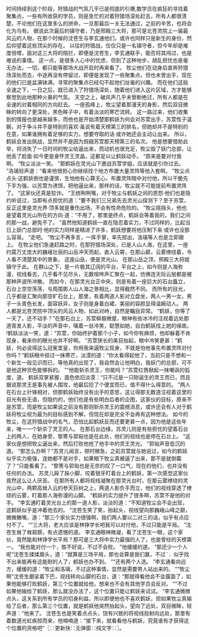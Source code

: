 时间持续到这个阶段，狩猎战的气氛几乎已是彻底的引爆,数学员在疯狂的寻找着聚集点，一些有所收获的学员，则是急忙的对着狩猎场深处赶去，所有人都很清楚，不论他们在这里多么的拼命，一旦那最后一关无法通过，之前的辛苦，也将会化为乌有。
据说此次最后的镇守者，乃是邢殿三大将，那可是北苍灵院上一届最风云的人物，在那个时候的沈苍生与李玄通他们，或许也同样只是新生的身份，然后仰望着这些顶尖的存在。
以往的狩猎战，仅仅只是一名镇守者，但今年却是难度倍增，面对这三大将的阻拦，即便是沈苍生，李玄通联手，能否将其闯过，也是难说的事情。
这一点，是很多人心中的忧虑，但到了这种地步，胡乱担忧也是毫无办法，一切，都只能等那场大战开启时再来看了。
牧尘他们在动身后直奔狩猎场深处而去，中途再没有停留过，即便是发现了一些聚集点，但也未曾出手，现在的他们已是盆满钵满，寻常的聚集点已经勾不起他们丝毫的兴趣。
而在他们这般全速之下，一日之后，就已进入了狩猎场深处，随着他们进入这片区域，方才能够察觉到此地那种火暴的气氛。
天空之上，破风声几乎未曾断绝过，所有人都是在全速的对着相同的方向赶去。
一座孤峰上，牧尘望着那漫天的身影，然后双目微眯的转向了更深处，黑色眸子中，有着淡淡的寒芒流转。
这一路过来，他们收集到的情报也是越来越多，而他也是开始清楚那鹤妖为何会对苏萱出手，苏萱性子温婉，对于争斗并不是特别的喜欢·虽说有着天榜第三的排名，但她却并不是特别的在意，如果谁拥有着足够的实力，想要夺取的话·或许她还会主动让出来。
所以，鹤妖会发出挑战，显然并不是因为觊觎苏萱那天榜第三的名次。
他是想要借助此举，将消失了一日时间的牧尘给逼出来，而动机也很充足，牧尘毁了妖门总部，让他丢了脸面·如今更是身怀灵王灵晶，这都足以让鹤妖动手。
“原来是要对付我啊。
”牧尘淡淡一笑。
“那鹤妖在灵光山下邀战苏萱学姐，应该就是引你过去。
”洛璃轻声道：“看来他很担心你继续找个地方布置大量灵阵等他入套啊。
”牧尘点点头·这鹤妖倒也是谨慎，生怕他有心算无心，布置灵阵暗中对付他，所以干脆先下手为强，以苏萱为诱饵，把他逼出来，那样的话，牧尘就不可能提前布置灵阵了。
“这家伙还真是狡诈。
”王统咧咧嘴，对于牧尘与鹤妖之间的恩怨·他们也是隐约听说过，当即有点担忧的道：“要不我们三兄弟先去灵光山探测下？至于苏萱，反正这里是灵光界·顶多就是重伤出场，不会有性命危险的。
”牧尘摇摇头，他也是望着灵光山所在的方向·道：“不用了，那里是终点，鹤妖会等着我的，我们之间的那一战，避免不了。
”虽然他知道鹤妖一直在隐忍着实力，不过同样的，比起当日上妖门总部时·他的实力同样是精进了许多，鹤妖想要将他压制下来·或许也没那么容易。
“走吧。
”牧尘不再多言，一挥手掌，率先掠出，洛璃等人也是立即跟上。
在牧尘他们急速赶路之时，在那狩猎场深处，已是人山人海，在这里，一座约莫万丈庞大的巍峨壮丽的山岳冲天而起，直入云霄，在那山巅，云雾缭绕着，令人看不清楚其中的景象。
这座山岳，便是灵光山。
在那山岳之顶，邢殿三大将就镇守于此。
在群山之下，是一片极其辽阔的平台，平台之上，如今则是人海弥漫，视线看去，几乎看不见尽头，无数喧哗声汇聚在一起，仿佛连天际云层都是被那种声波所冲散。
而如今，在那灵光台正中央，则是有着一座巨大的石台矗立，石台上空空荡荡，与周围那人山人海之景相比，显得截然不同。
而所有的目光，几乎都是汇聚向那空旷石台上，那里，有着两道人影对立盘坐，两人一男一女，男子一头青色长发，面容妖异，女子则是身着白裙，美丽的容颜显得温婉动人。
两人都是北苍灵院中顶尖的风云人物，如此对峙，自然是瞩目异常。
“鹤妖，你等了一天了，还不动手？”在那石台上，苏萱柳眉微蹙，眼神有些冰冷的注视着远处那道青发人影，平淡的声音中，噙着一丝冷笑，聪慧如她，自白鹤妖找上她的缘故。
!鹤妖淡淡一笑，道：“苏萱，你始终护着那个小子，如今你有麻烦，他却躲着不肯现身，看来你的眼光也并不好啊。
”苏萱狭长的美目抬起，眼中冷笑更甚：“鹤妖，何必说得这么冠冕堂皇，你用我来逼牧尘现身，不就是怕他事先布置灵阵对付你吗？”鹤妖眼中掠过一抹寒芒，淡漠的道：“你太看得起他了，当初只是不想和一个新生一般见识而已，等他真的出现了，我自然会让他明白，我妖门的总部，可不是他这种货色能够拆的。
”“他能斩杀灵王，你能吗？”苏萱红唇掀起一抹嘲讽的弧度，道。
鹤妖双掌紧握，面色依旧淡漠：“只不过是一只刚诞生的灵王而已，而且据说那灵王是事先被人围攻，他最后捡了个便宜而已，值不得什么得意的。
”两人在石台上针锋相对，但那鹤妖始终没有出手的意思，这让得那无数道注视着这里的目光有些无语，但隐约的，他们也是有些明白后者的企图，这家伙的目标，原来不是苏萱，而是牧尘如果说之前没有那则斩杀灵王的震撼消息，或许还会有人对于鹤妖将牧尘视为最为的目标感到不解，但现在却是完全不会再有这种想法。
如今的牧尘，在这狩猎战中的名气，恐怕比起鹤妖反而还要更甚一点，因为他是这些年来，唯一一个斩杀了灵王的人。
在那石台边缘，苏灵儿则是有些担忧的望着石台上的两人，在她身旁，黎箐与郭匈也是在此处，他们的视线也是停在石台上。
“这家伙是想把牧尘逼出来，然后打败他抢了他手中的灵王灵光。
”郭匈声音低沉的道。
“那怎么办啊？”苏灵儿闻言，顿时微急，之前苏萱就与她说过，如今的鹤妖似乎实力极强，连她都不是对手，如果眼下牧尘真被逼了出来，那不是就倒霉了？“只能看看了。
”黎箐与郭匈也是无奈的叹了一口气，现在的他们，也并没有任何的办法。
苏灵儿跺了跺小脚，咬着银牙盯着台上的鹤妖，第一次感觉这家伙竟然这么让人厌恶。
在那所有人都将视线凝聚在那灵光台时，在那云雾缭绕的灵光山中，两颗高耸入云的参天巨树之上，两道人影负手而立，他们的视线穿透了缭绕的云雾，盯着那人海弥漫的山脚。
“鹤妖的实力提升了很多啊，苏萱不是他的对手。
”李玄通盯着灵光台上的那一道人影，淡淡的道：“不知道牧尘会不会出现，这鹤妖似乎是冲着他去的。
”沈苍生笑了笑，抬起头，视线望向那巍峨山峰之巅，微微撇嘴，道：“那三个家伙实力很强啊，我们两人要以二对三的话，似乎有点应付不了。
”“三大将，老大应该是林铮学长吧我可以对付他，不过只能是平局。
”沈苍生耸了耸肩膀，有点遗憾的道。
李玄通眼神微凝，看了沈苍生一眼，这个家伙，竟然能和林铮学长平局？那可是三大将中实力最强的人了，也是曾经的天榜第一。
“我也能对付一个，胜不好说，不过不会败。
”他缓缓的道。
“那还少一个人呢”沈苍生揉揉眉头，道：“就算是三场平局，那也会算是我们赢，不过¨．似乎找不出来能再有这能耐的人了，鹤妖也办不到。
”“还有两个人选。
”李玄通看向远方，缓缓的道：“牧尘和洛璃，不过这种事情，显然是需要男人站出来的。
”“牧尘啊”沈苍生磨挲着下巴，视线转向山脚的石台，道：“那就得看他会不会露面了，如果他能够打败鹤妖，第三个位置就给他，想来也不会有其他学员会反对。
”“不过如果他输给了鹤妖，那么就没办法了，这个位置只能让鹤妖来试试。
”李玄通微微点头，这关系到所有学员的切身利益，所以即便他也不喜欢鹤妖，但如果牧尘真输给了后者，那么第三个位置，就是鹤妖他突然抬起头，望向了远处，双目微眯，轻声道：“他来了。
沈苍生也是笑着点点头，饶有兴致的将视线投射向远处，那里有着数道光虹疾掠而来，他喃喃道：“接下来，就看看他与鹤妖，究竟谁有才获得这个位置的资格吧”〖∷更新快∷无弹窗∷纯文字∷〗。
